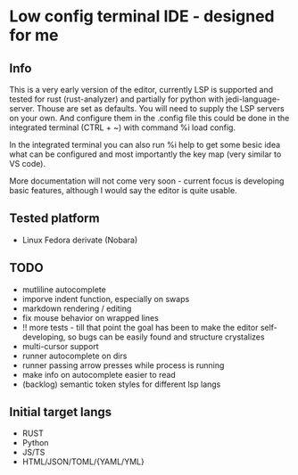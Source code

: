 # Low config terminal IDE - designed for me

## Info

This is a very early version of the editor, currently LSP is supported and tested for rust (rust-analyzer) and partially for python with jedi-language-server. Thouse are set as defaults. You will need to supply the LSP servers on your own. And configure them in the .config file this could be done in the integrated terminal (CTRL + ~) with command %i load config.

In the integrated terminal you can also run %i help to get some besic idea what can be configured and most importantly the key map (very similar to VS code).

More documentation will not come very soon - current focus is developing basic features, although I would say the editor is quite usable.

## Tested platform

- Linux Fedora derivate (Nobara)

## TODO

- mutliline autocomplete
- imporve indent function, especially on swaps
- markdown rendering / editing
- fix mouse behavior on wrapped lines
- !! more tests - till that point the goal has been to make the editor self-developing, so bugs can be easily found and structure crystalizes
- multi-cursor support
- runner autocomplete on dirs
- runner passing arrow presses while process is running
- make info on autocomplete easier to read
- (backlog) semantic token styles for different lsp langs

## Initial target langs

- RUST
- Python
- JS/TS
- HTML/JSON/TOML/{YAML/YML}
